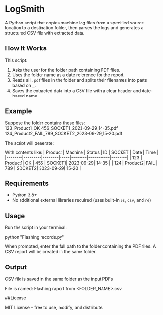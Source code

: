 # LogSmith
A Python script that copies machine log files from a specified source location to a destination folder, then parses the logs and generates a structured CSV file with extracted data.

## How It Works
This script:
1. Asks the user for the folder path containing PDF files.
2. Uses the folder name as a date reference for the report.
3. Reads all `.pdf` files in the folder and splits their filenames into parts based on `_`.
4. Saves the extracted data into a CSV file with a clear header and date-based name.

## Example
Suppose the folder contains these files:
123_Product1_OK_456_SOCKET1_2023-09-29_14-35.pdf
124_Product2_FAIL_789_SOCKET2_2023-09-29_15-20.pdf

The script will generate:

With contents like:
| Product | Machine | Status | ID  | SOCKET  | Date       | Time   |
|--------|---------|--------|-----|--------|-----------|--------|
| 123    | Product1| OK     | 456 | SOCKET1| 2023-09-29| 14-35 |
| 124    | Product2| FAIL   | 789 | SOCKET2| 2023-09-29| 15-20 |

## Requirements
- Python 3.8+
- No additional external libraries required (uses built-in `os`, `csv`, and `re`)

## Usage
Run the script in your terminal:

python "Flashing records.py"

When prompted, enter the full path to the folder containing the PDF files.
A CSV report will be created in the same folder.

## Output

CSV file is saved in the same folder as the input PDFs

File is named: Flashing raport from <FOLDER_NAME>.csv

##License

MIT License – free to use, modify, and distribute.
